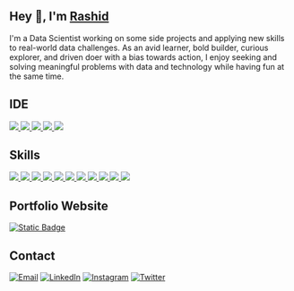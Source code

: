 <h2>Hey 👋, I'm <a href="https://rashidbaset.me/">Rashid</a></h2>
<p>I'm a Data Scientist working on some side projects and applying new skills to real-world data challenges. As an avid learner, bold builder, curious explorer, and driven doer with a bias towards action, I enjoy seeking and solving meaningful problems with data and technology while having fun at the same time. </p>

## IDE
[![](https://img.shields.io/badge/Python-FFD43B?style=for-the-badge&logo=python&logoColor=blue) ![](https://img.shields.io/badge/Arduino_IDE-00979D?style=for-the-badge&logo=arduino&logoColor=white) ![](	https://img.shields.io/badge/Colab-F9AB00?style=for-the-badge&logo=googlecolab&color=525252) ![](https://img.shields.io/badge/PyCharm-000000.svg?&style=for-the-badge&logo=PyCharm&logoColor=white) ![](https://img.shields.io/badge/VSCode-0078D4?style=for-the-badge&logo=visual%20studio%20code&logoColor=white)](https://github.com/rbaset5)

## Skills
[![](https://img.shields.io/badge/Numpy-777BB4?style=for-the-badge&logo=numpy&logoColor=white) ![](https://img.shields.io/badge/Pandas-2C2D72?style=for-the-badge&logo=pandas&logoColor=white) ![](https://img.shields.io/badge/Python-FFD43B?style=for-the-badge&logo=python&logoColor=blue) ![](https://img.shields.io/badge/scikit_learn-F7931E?style=for-the-badge&logo=scikit-learn&logoColor=white) ![](https://img.shields.io/badge/SciPy-654FF0?style=for-the-badge&logo=SciPy&logoColor=white)  ![](https://img.shields.io/badge/Jupyter-F37626.svg?&style=for-the-badge&logo=Jupyter&logoColor=white) ![](https://img.shields.io/badge/Markdown-000000?style=for-the-badge&logo=markdown&logoColor=white) ![](https://img.shields.io/badge/Keras-FF0000?style=for-the-badge&logo=keras&logoColor=white) ![](https://img.shields.io/badge/PyTorch-EE4C2C?style=for-the-badge&logo=pytorch&logoColor=white) ![](https://img.shields.io/badge/Plotly-239120?style=for-the-badge&logo=plotly&logoColor=white) ![](	https://img.shields.io/badge/Astro-0C1222?style=for-the-badge&logo=astro&logoColor=FDFDFE)](https://github.com/rbaset5) 

## Portfolio Website
[![Static Badge](https://img.shields.io/badge/Website-%20?style=for-the-badge&label=Portfolio&labelColor=dark&color=blue)](https://www.rashidbaset.me)

## Contact
[![Email](https://img.shields.io/badge/Gmail-D14836?style=for-the-badge&logo=gmail&logoColor=white)](mailto:rashidbaset@gmail.com) [![LinkedIn](https://img.shields.io/badge/LinkedIn-0077B5?style=for-the-badge&logo=linkedin&logoColor=white)](https://www.linkedin.com/in/rashidbaset) [![Instagram](https://img.shields.io/badge/Instagram-E4405F?style=for-the-badge&logo=instagram&logoColor=white)](https://www.instagram.com/sukhmansingh_1612/) [![Twitter](https://img.shields.io/badge/Twitter-1DA1F2?style=for-the-badge&logo=twitter&logoColor=white)](https://twitter.com/SUKHMANSINGH_)
